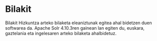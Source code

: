 # Bilakit
Bilakit Hizkuntza arteko bilaketa eleaniztunak egitea ahal bidetzen duen softwarea da. Apache Solr 4.10.3ren gainean lan egiten du, euskara, gaztelania eta ingelesaren arteko bilaketa ahalbidetuz.
